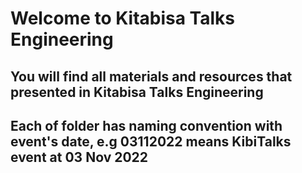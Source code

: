 # Welcome to Kitabisa Talks Engineering

## You will find all materials and resources that presented in Kitabisa Talks Engineering
## Each of folder has naming convention with event's date, e.g 03112022 means KibiTalks event at 03 Nov 2022

